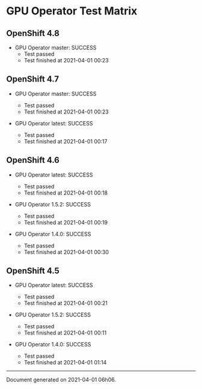 
GPU Operator Test Matrix
========================

OpenShift 4.8
-------------

* GPU Operator master: SUCCESS
  - Test passed
  - Test finished at 2021-04-01 00:23

OpenShift 4.7
-------------

* GPU Operator master: SUCCESS
  - Test passed
  - Test finished at 2021-04-01 00:23

* GPU Operator latest: SUCCESS
  - Test passed
  - Test finished at 2021-04-01 00:17

OpenShift 4.6
-------------

* GPU Operator latest: SUCCESS
  - Test passed
  - Test finished at 2021-04-01 00:18

* GPU Operator 1.5.2: SUCCESS
  - Test passed
  - Test finished at 2021-04-01 00:19

* GPU Operator 1.4.0: SUCCESS
  - Test passed
  - Test finished at 2021-04-01 00:30

OpenShift 4.5
-------------

* GPU Operator latest: SUCCESS
  - Test passed
  - Test finished at 2021-04-01 00:21

* GPU Operator 1.5.2: SUCCESS
  - Test passed
  - Test finished at 2021-04-01 00:11

* GPU Operator 1.4.0: SUCCESS
  - Test passed
  - Test finished at 2021-04-01 01:14


---
Document generated on 2021-04-01 06h06.

